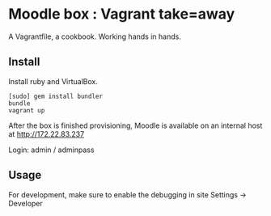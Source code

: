 Moodle box : Vagrant take=away
==============================

A Vagrantfile, a cookbook. Working hands in hands.

Install
-------

Install ruby and VirtualBox.

```
[sudo] gem install bundler
bundle
vagrant up
```

After the box is finished provisioning, Moodle is available on an
internal host at http://172.22.83.237

Login: admin / adminpass


Usage
-----

For development, make sure to enable the debugging in site Settings ->
Developer
